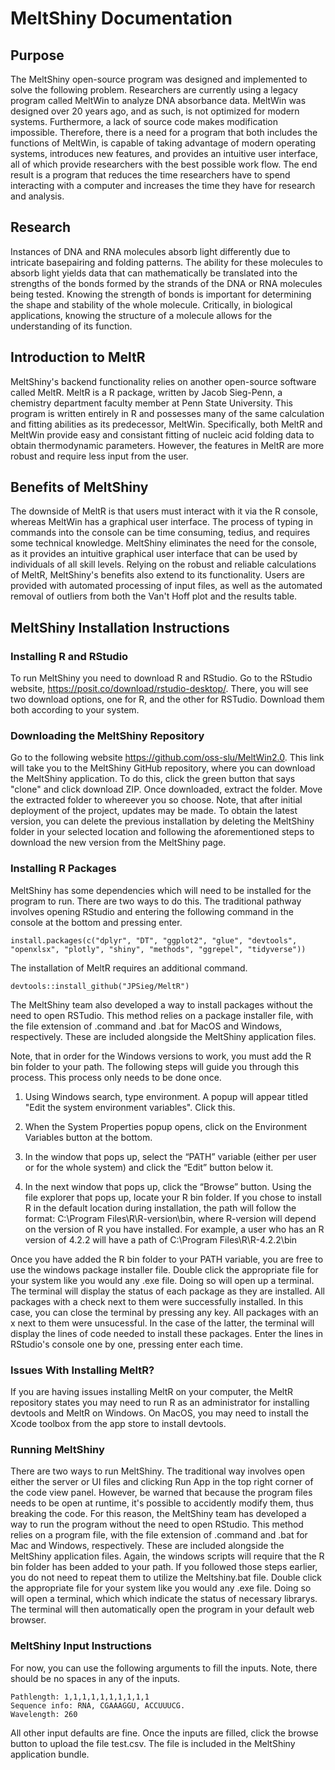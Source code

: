 # MeltShiny Documentation

## Purpose
The MeltShiny open-source program was designed and implemented to solve the following problem. Researchers are currently using a legacy program called MeltWin to analyze DNA absorbance data. MeltWin was designed over 20 years ago, and as such, is not optimized for modern systems. Furthermore, a lack of source code makes modification impossible. Therefore, there is a need for a program that both includes the functions of MeltWin, is capable of taking advantage of modern operating systems, introduces new features, and provides an intuitive user interface, all of which provide researchers with the best possible work flow. The end result is a program that reduces the time researchers have to spend interacting with a computer and increases the time they have for research and analysis.

## Research
Instances of DNA and RNA molecules absorb light differently due to intricate basepairing and folding patterns. The ability for these molecules to absorb light yields data that can mathematically be translated into the strengths of the bonds formed by the strands of the DNA or RNA molecules being tested. Knowing the strength of bonds is important for determining the shape and stability of the whole molecule. Critically, in biological applications, knowing the structure of a molecule allows for the understanding of its function. 

## Introduction to MeltR
MeltShiny's backend functionality relies on another open-source software called MeltR. MeltR is a R package, written by Jacob Sieg-Penn, a chemistry department faculty member at Penn State University. This program is written entirely in R and possesses many of the same calculation and fitting abilities as its predecessor, MeltWin. Specifically, both MeltR and MeltWin provide easy and consistant fitting of nucleic acid folding data to obtain thermodynamic parameters. However, the features in MeltR are more robust and require less input from the user. 

## Benefits of MeltShiny
The downside of MeltR is that users must interact with it via the R console, whereas MeltWin has a graphical user interface. The process of typing in commands into the console can be time consuming, tedius, and requires some technical knowledge. MeltShiny eliminates the need for the console, as it provides an intuitive graphical user interface that can be used by individuals of all skill levels. Relying on the robust and reliable calculations of MeltR, MeltShiny's benefits also extend to its functionality. Users are provided with automated processing of input files, as well as the automated removal of outliers from both the Van't Hoff plot and the results table. 

## MeltShiny Installation Instructions
### Installing R and RStudio
To run MeltShiny you need to download R and RStudio. Go to the RStudio website, https://posit.co/download/rstudio-desktop/. There, you will see two download options, one for R, and the other for RSTudio. Download them both according to your system. 

### Downloading the MeltShiny Repository
Go to the following website https://github.com/oss-slu/MeltWin2.0. This link will take you to the MeltShiny GitHub repository, where you can download the MeltShiny application. To do this, click the green button that says "clone" and click download ZIP. Once downloaded, extract the folder. Move the extracted folder to whereever you so choose. Note, that after initial deployment of the project, updates may be made. To obtain the latest version, you can delete the previous installation by deleting the MeltShiny folder in your selected location and following the aforementioned steps to download the new version from the MeltShiny page. 

### Installing R Packages
MeltShiny has some dependencies which will need to be installed for the program to run. There are two ways to do this. The traditional pathway involves opening RStudio and entering the following command in the console at the bottom and pressing enter. 

```
install.packages(c("dplyr", "DT", "ggplot2", "glue", "devtools", "openxlsx", "plotly", "shiny", "methods", "ggrepel", "tidyverse"))
```

The installation of MeltR requires an additional command.

```
devtools::install_github("JPSieg/MeltR")
```

The MeltShiny team also developed a way to install packages without the need to open RSTudio. This method relies on a package installer file, with the file extension of .command and .bat for MacOS and Windows, respectively. These are included alongside the MeltShiny application files.

Note, that in order for the Windows versions to work, you must add the R bin folder to your path. The following steps will guide you through this process. This process only needs to be done once.

1. Using Windows search, type environment. A popup will appear titled "Edit the system environment variables". Click this.

2. When the System Properties popup opens, click on the Environment Variables button at the bottom.

3. In the window that pops up, select the “PATH” variable (either per user or for the whole system) and click the “Edit” button below it.

4. In the next window that pops up, click the “Browse” button. Using the file explorer that pops up, locate your R bin folder. If you chose to install R in the default location during installation, the path will follow the format: C:\Program Files\R\R-version\bin, where R-version will depend on the version of R you have installed. For example, a user who has an R version of 4.2.2 will have a path of C:\Program Files\R\R-4.2.2\bin

Once you have added the R bin folder to your PATH variable, you are free to use the windows package installer file. Double click the appropriate file for your system like you would any .exe file. Doing so will open up a terminal. The terminal will display the status of each package as they are installed. All packages with a check next to them were successfully installed. In this case, you can close the terminal by pressing any key. All packages with an x next to them were unsucessful. In the case of the latter, the terminal will display the lines of code needed to install these packages. Enter the lines in RStudio's console one by one, pressing enter each time. 

### Issues With Installing MeltR?
If you are having issues installing MeltR on your computer, the MeltR repository states you may need to run R as an administrator for installing devtools and MeltR on Windows. On MacOS, you may need to install the Xcode toolbox from the app store to install devtools.

### Running MeltShiny
There are two ways to run MeltShiny. The traditional way involves open either the server or UI files and clicking Run App in the top right corner of the code view panel. However, be warned that because the program files needs to be open at runtime, it's possible to accidently modify them, thus breaking the code. For this reason, the MeltShiny team has developed a way to run the program without the need to open RStudio. This method relies on a program file, with the file extension of .command and .bat for Mac and Windows, respectively. These are included alongside the MeltShiny application files. Again, the windows scripts will require that the R bin folder has been added to your path. If you followed those steps earlier, you do not need to repeat them to utilize the Meltshiny.bat file. Double click the appropriate file for your system like you would any .exe file. Doing so will open a terminal, which which indicate the status of necessary librarys. The terminal will then automatically open the program in your default web browser. 

### MeltShiny Input Instructions
For now, you can use the following arguments to fill the inputs. Note, there should be no spaces in any of the inputs. 
```
Pathlength: 1,1,1,1,1,1,1,1,1,1 
Sequence info: RNA, CGAAAGGU, ACCUUUCG. 
Wavelength: 260
```
All other input defaults are fine. Once the inputs are filled, click the browse button to upload the file test.csv. The file is included in the MeltShiny application bundle.
